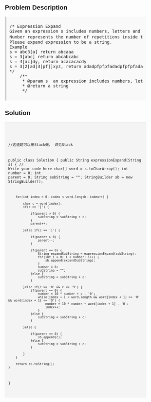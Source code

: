 <style>
  body { font-family: Arial, sans-serif; }
  .container { max-width: 600px; margin: auto; padding: 20px; }
  .comment-block { background-color: #f9f9f9; padding: 10px; border-left: 5px solid #ccc; }
  .code-block { background-color: #f4f4f4; padding: 10px; border: 1px solid #ddd; }
</style>

<div class='container'>
<h2>Problem Description</h2>
<div class='comment-block'>
<pre>
/* Expression Expand
Given an expression s includes numbers, letters and brackets.
Number represents the number of repetitions inside the brackets(can be a string or another expression)．
Please expand expression to be a string.
Example
s = abc3[a] return abcaaa
s = 3[abc] return abcabcabc
s = 4[ac]dy, return acacacacdy
s = 3[2[ad]3[pf]]xyz, return adadpfpfpfadadpfpfpfadadpfpfpfxyz
*/
    /**
     * @param s  an expression includes numbers, letters and brackets
     * @return a string
     */
</pre>
</div>

<h2>Solution</h2>
<div class='code-block'>
<pre><code class='language-java'>

//这道题可以用Stack做， 详见Stack

public class Solution {
    public String expressionExpand(String s) {
        // Write your code here
        char[] word = s.toCharArray();
        int number = 0;
        int parent = 0;
        String subString = "";
        StringBuilder sb = new StringBuilder();
        
        for(int index = 0; index < word.length; index++) {
            
            char c = word[index];
            if(c == '[') {
                
                if(parent > 0) {
                    subString = subString + c;
                }
                parent++;
                
            }else if(c == ']') {
                
                if(parent > 0) {
                    parent--;
                }
                
                if(parent == 0) {
                    String expandSubString = expressionExpand(subString);
                    for(int i = 0; i < number; i++) {
                        sb.append(expandSubString);
                    }
                    number = 0;
                    subString = "";
                }else {
                    subString = subString + c;
                }
                
            }else if(c >= '0' && c <= '9') {
                if(parent == 0) {
                    number = 10 * number + c - '0';
                    while(index + 1 < word.length && word[index + 1] >= '0' && word[index + 1] <= '9') {
                        number = 10 * number + word[index + 1] - '0';
                        index++;
                    }
                }else {
                    subString = subString + c;
                }
                
            }else {
                
                if(parent == 0) {
                    sb.append(c);
                }else {
                    subString = subString + c;
                }
                
            }
        }
        
        return sb.toString();
    }
}</code></pre>
</div>
</div>
